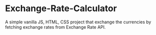 # Exchange-Rate-Calculator
A simple vanilla JS, HTML, CSS project that exchange the currencies by fetching exchange rates from Exchange Rate API.
